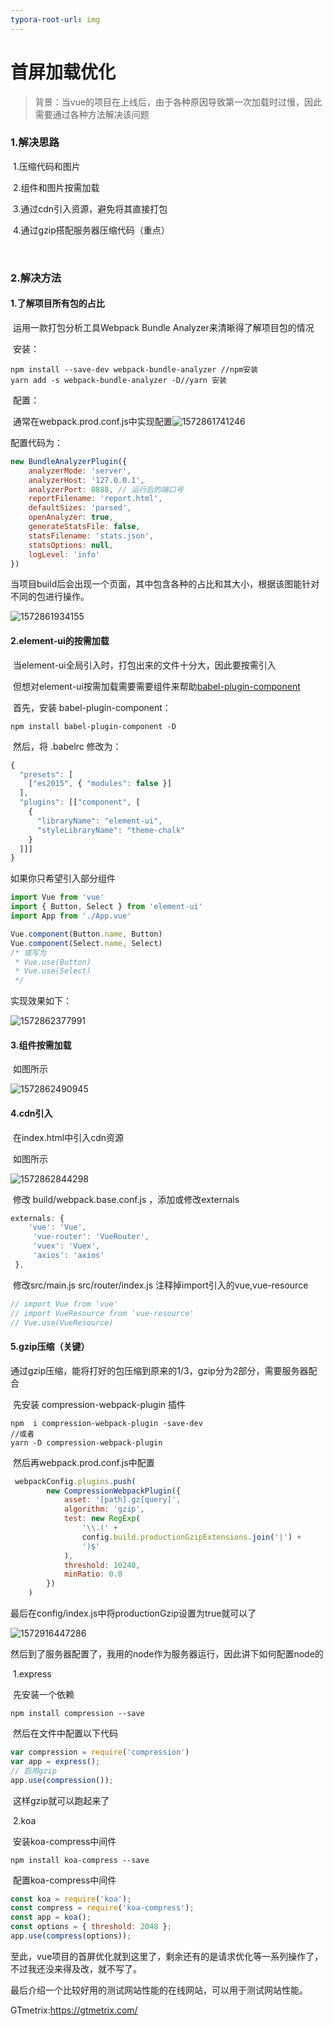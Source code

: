 ```yaml
---
typora-root-url: img
---
```


# 首屏加载优化

> 背景：当vue的项目在上线后，由于各种原因导致第一次加载时过慢，因此需要通过各种方法解决该问题

### 1.解决思路

​	1.压缩代码和图片

​	2.组件和图片按需加载

​	3.通过cdn引入资源，避免将其直接打包

​	4.通过gzip搭配服务器压缩代码（重点）

​		

### 2.解决方法

#### 	1.了解项目所有包的占比

​		运用一款打包分析工具Webpack Bundle Analyzer来清晰得了解项目包的情况

​		安装：	

```npm
npm install --save-dev webpack-bundle-analyzer //npm安装
yarn add -s webpack-bundle-analyzer -D//yarn 安装
```

​		配置：

​			通常在webpack.prod.conf.js中实现配置![1572861741246](/../首屏优化/1572861741246.png)

 配置代码为：

```javascript
new BundleAnalyzerPlugin({
    analyzerMode: 'server',
    analyzerHost: '127.0.0.1',
    analyzerPort: 8888, // 运行后的端口号
    reportFilename: 'report.html',
    defaultSizes: 'parsed',
    openAnalyzer: true,
    generateStatsFile: false,
    statsFilename: 'stats.json',
    statsOptions: null,
    logLevel: 'info'
})
```

当项目build后会出现一个页面，其中包含各种的占比和其大小，根据该图能针对不同的包进行操作。

![1572861934155](/../首屏优化/1572861934155.png)



#### 	2.element-ui的按需加载

​		当element-ui全局引入时，打包出来的文件十分大，因此要按需引入

​		但想对element-ui按需加载需要需要组件来帮助[babel-plugin-component](https://github.com/QingWei-Li/babel-plugin-component)

​		首先，安装 babel-plugin-component：

```npm
npm install babel-plugin-component -D
```

​		然后，将 .babelrc 修改为：

```javascript
{
  "presets": [
    ["es2015", { "modules": false }]
  ],
  "plugins": [["component", [
    {
      "libraryName": "element-ui",
      "styleLibraryName": "theme-chalk"
    }
  ]]]
}
```

如果你只希望引入部分组件

```javascript
import Vue from 'vue'
import { Button, Select } from 'element-ui'
import App from './App.vue'

Vue.component(Button.name, Button)
Vue.component(Select.name, Select)
/* 或写为
 * Vue.use(Button)
 * Vue.use(Select)
 */
```

实现效果如下：

![1572862377991](/../首屏优化/1572862377991.png)



#### 	3.组件按需加载

​		如图所示

![1572862490945](/../首屏优化/1572862490945.png)



#### 	4.cdn引入

​		在index.html中引入cdn资源

​			如图所示

![1572862844298](/../首屏优化/1572862844298.png)

​		修改 build/webpack.base.conf.js ，添加或修改externals

```javascript
externals: {
    'vue': 'Vue',
     'vue-router': 'VueRouter',
     'vuex': 'Vuex',
     'axios': 'axios' 
 },
```

​		修改src/main.js src/router/index.js 注释掉import引入的vue,vue-resource

```javascript
// import Vue from 'vue'
// import VueResource from 'vue-resource'
// Vue.use(VueResource)
```

 	 

#### 		5.gzip压缩（关键）

​		通过gzip压缩，能将打好的包压缩到原来的1/3，gzip分为2部分，需要服务器配合

​		先安装 compression-webpack-plugin 插件

```
npm  i compression-webpack-plugin -save-dev
//或者
yarn -D compression-webpack-plugin
```

​		然后再webpack.prod.conf.js中配置	

```javascript
 webpackConfig.plugins.push(
        new CompressionWebpackPlugin({
            asset: '[path].gz[query]',
            algorithm: 'gzip',
            test: new RegExp(
                '\\.(' +
                config.build.productionGzipExtensions.join('|') +
                ')$'
            ),
            threshold: 10240,
            minRatio: 0.8
        })
    )
```

最后在config/index.js中将productionGzip设置为true就可以了

![1572916447286](/../首屏优化/1572916447286.png)



​	然后到了服务器配置了，我用的node作为服务器运行，因此讲下如何配置node的

​		1.express

​			先安装一个依赖

```
npm install compression --save
```

​			然后在文件中配置以下代码

```javascript
var compression = require('compression')
var app = express();
// 启用gzip
app.use(compression());
```

​			这样gzip就可以跑起来了



​		2.koa

​			安装koa-compress中间件

```
npm install koa-compress --save
```

​			配置koa-compress中间件

```javascript
const koa = require('koa');
const compress = require('koa-compress');
const app = koa();
const options = { threshold: 2048 };
app.use(compress(options));
```



至此，vue项目的首屏优化就到这里了，剩余还有的是请求优化等一系列操作了，不过我还没来得及改，就不写了。

最后介绍一个比较好用的测试网站性能的在线网站，可以用于测试网站性能。

GTmetrix:https://gtmetrix.com/